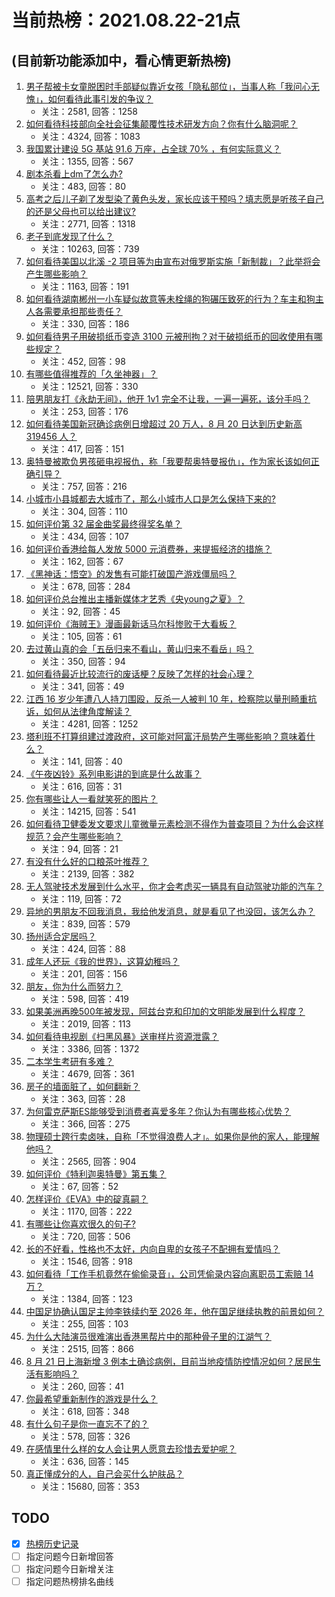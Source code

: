 # 当前热榜：2021.08.22-21点
## (目前新功能添加中，看心情更新热榜)
1. [男子帮被卡女童脱困时手部疑似靠近女孩「隐私部位」，当事人称「我问心无愧」，如何看待此事引发的争议？](https://www.zhihu.com/question/481599840)
    * 关注：2581, 回答：1258
2. [如何看待科技部向全社会征集颠覆性技术研发方向？你有什么脑洞呢？](https://www.zhihu.com/question/481220643)
    * 关注：4324, 回答：1083
3. [我国累计建设 5G 基站 91.6 万座，占全球 70% ，有何实际意义？](https://www.zhihu.com/question/472134551)
    * 关注：1355, 回答：567
4. [剧本杀看上dm了怎么办?](https://www.zhihu.com/question/477100505)
    * 关注：483, 回答：80
5. [高考之后儿子剃了发型染了黄色头发，家长应该干预吗？填志愿是听孩子自己的还是父母也可以给出建议?](https://www.zhihu.com/question/464569384)
    * 关注：2771, 回答：1318
6. [老子到底发现了什么？](https://www.zhihu.com/question/313095458)
    * 关注：10263, 回答：739
7. [如何看待美国以北溪 -2 项目等为由宣布对俄罗斯实施「新制裁」？此举将会产生哪些影响？](https://www.zhihu.com/question/481367971)
    * 关注：1163, 回答：191
8. [如何看待湖南郴州一小车疑似故意等未栓绳的狗碾压致死的行为？车主和狗主人各需要承担那些责任？](https://www.zhihu.com/question/481525738)
    * 关注：330, 回答：186
9. [如何看待男子用破损纸币变造 3100 元被刑拘？对于破损纸币的回收使用有哪些规定？](https://www.zhihu.com/question/481373879)
    * 关注：452, 回答：98
10. [有哪些值得推荐的「久坐神器」？](https://www.zhihu.com/question/25573389)
    * 关注：12521, 回答：330
11. [陪男朋友打《永劫无间》，他开 1v1 完全不让我，一遍一遍死，该分手吗？](https://www.zhihu.com/question/480277190)
    * 关注：253, 回答：176
12. [如何看待美国新冠确诊病例日增超过 20 万人，8 月 20 日达到历史新高 319456 人？](https://www.zhihu.com/question/480538574)
    * 关注：417, 回答：151
13. [奥特曼被欺负男孩砸电视报仇，称「我要帮奥特曼报仇」，作为家长该如何正确引导？](https://www.zhihu.com/question/481552300)
    * 关注：757, 回答：216
14. [小城市小县城都去大城市了，那么小城市人口是怎么保持下来的?](https://www.zhihu.com/question/417054771)
    * 关注：304, 回答：110
15. [如何评价第 32 届金曲奖最终得奖名单？](https://www.zhihu.com/question/481545486)
    * 关注：434, 回答：107
16. [如何评价香港给每人发放 5000 元消费券，来提振经济的措施？](https://www.zhihu.com/question/481135340)
    * 关注：162, 回答：67
17. [《黑神话：悟空》的发售有可能打破国产游戏僵局吗？](https://www.zhihu.com/question/481359795)
    * 关注：678, 回答：284
18. [如何评价总台推出主播新媒体才艺秀《央young之夏》？](https://www.zhihu.com/question/479832442)
    * 关注：92, 回答：45
19. [如何评价《海贼王》漫画最新话马尔科惨败于大看板？](https://www.zhihu.com/question/481272348)
    * 关注：105, 回答：61
20. [去过黄山真的会「五岳归来不看山，黄山归来不看岳」吗？](https://www.zhihu.com/question/473778801)
    * 关注：350, 回答：94
21. [如何看待最近比较流行的废话梗？反映了怎样的社会心理？](https://www.zhihu.com/question/475778260)
    * 关注：341, 回答：49
22. [江西 16 岁少年遭八人持刀围殴，反杀一人被判 10 年，检察院以量刑畸重抗诉，如何从法律角度解读？](https://www.zhihu.com/question/481554723)
    * 关注：4281, 回答：1252
23. [塔利班不打算组建过渡政府，这可能对阿富汗局势产生哪些影响？意味着什么？](https://www.zhihu.com/question/481616538)
    * 关注：141, 回答：40
24. [《午夜凶铃》系列电影讲的到底是什么故事？](https://www.zhihu.com/question/35792826)
    * 关注：616, 回答：31
25. [你有哪些让人一看就笑死的图片？](https://www.zhihu.com/question/449542337)
    * 关注：14215, 回答：541
26. [如何看待卫健委发文要求儿童微量元素检测不得作为普查项目？为什么会这样规范？会产生哪些影响？](https://www.zhihu.com/question/471913858)
    * 关注：94, 回答：21
27. [有没有什么好的口粮茶叶推荐？](https://www.zhihu.com/question/373555141)
    * 关注：2139, 回答：382
28. [无人驾驶技术发展到什么水平，你才会考虑买一辆具有自动驾驶功能的汽车？](https://www.zhihu.com/question/455978809)
    * 关注：119, 回答：72
29. [异地的男朋友不回我消息，我给他发消息，就是看见了也没回，该怎么办？](https://www.zhihu.com/question/478865753)
    * 关注：839, 回答：579
30. [扬州适合定居吗？](https://www.zhihu.com/question/24731518)
    * 关注：424, 回答：88
31. [成年人还玩《我的世界》，这算幼稚吗？](https://www.zhihu.com/question/466419364)
    * 关注：201, 回答：156
32. [朋友，你为什么而努力？](https://www.zhihu.com/question/479859598)
    * 关注：598, 回答：419
33. [如果美洲再晚500年被发现，阿兹台克和印加的文明能发展到什么程度？](https://www.zhihu.com/question/37284738)
    * 关注：2019, 回答：113
34. [如何看待电视剧《扫黑风暴》送审样片资源泄露？](https://www.zhihu.com/question/481330328)
    * 关注：3386, 回答：1372
35. [二本学生考研有多难？](https://www.zhihu.com/question/382462947)
    * 关注：4679, 回答：361
36. [房子的墙面脏了，如何翻新？](https://www.zhihu.com/question/20286697)
    * 关注：363, 回答：28
37. [为何雷克萨斯ES能够受到消费者喜爱多年？你认为有哪些核心优势？](https://www.zhihu.com/question/479461323)
    * 关注：366, 回答：275
38. [物理硕士跨行卖卤味，自称「不觉得浪费人才」。如果你是他的家人，能理解他吗？](https://www.zhihu.com/question/480359455)
    * 关注：2565, 回答：904
39. [如何评价《特利迦奥特曼》第五集？](https://www.zhihu.com/question/481360351)
    * 关注：67, 回答：52
40. [怎样评价《EVA》中的碇真嗣？](https://www.zhihu.com/question/24205933)
    * 关注：1170, 回答：222
41. [有哪些让你喜欢很久的句子?](https://www.zhihu.com/question/474211000)
    * 关注：720, 回答：506
42. [长的不好看，性格也不太好，内向自卑的女孩子不配拥有爱情吗？](https://www.zhihu.com/question/481412966)
    * 关注：1546, 回答：918
43. [如何看待「工作手机竟然在偷偷录音」，公司凭偷录内容向离职员工索赔 14 万？](https://www.zhihu.com/question/480979026)
    * 关注：1384, 回答：123
44. [中国足协确认国足主帅李铁续约至 2026 年，他在国足继续执教的前景如何？](https://www.zhihu.com/question/481598274)
    * 关注：255, 回答：103
45. [为什么大陆演员很难演出香港黑帮片中的那种骨子里的江湖气？](https://www.zhihu.com/question/480849535)
    * 关注：2515, 回答：866
46. [8 月 21 日上海新增 3 例本土确诊病例，目前当地疫情防控情况如何？居民生活有影响吗？](https://www.zhihu.com/question/481386532)
    * 关注：260, 回答：41
47. [你最希望重新制作的游戏是什么？](https://www.zhihu.com/question/448831109)
    * 关注：618, 回答：348
48. [有什么句子是你一直忘不了的？](https://www.zhihu.com/question/480707110)
    * 关注：578, 回答：326
49. [在感情里什么样的女人会让男人愿意去珍惜去爱护呢？](https://www.zhihu.com/question/464443580)
    * 关注：636, 回答：145
50. [真正懂成分的人，自己会买什么护肤品？](https://www.zhihu.com/question/439017922)
    * 关注：15680, 回答：353
## TODO
* [x] [热榜历史记录](hot_history/AllHot.md)
* [ ] 指定问题今日新增回答
* [ ] 指定问题今日新增关注
* [ ] 指定问题热榜排名曲线
